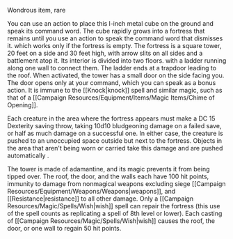 Wondrous item, rare 

You can use an action to place this l-inch metal cube on the ground and speak its command word. The cube rapidly grows into a fortress that remains until you use an action to speak the command word that dismisses it. which works only if the fortress is empty. The fortress is a square tower, 20 feet on a side and 30 feet high, with arrow slits on all sides and a battlement atop it. Its interior is divided into two floors. with a ladder running along one wall to connect them. The ladder ends at a trapdoor leading to the roof. When activated, the tower has a small door on the side facing you. The door opens only at your command, which you can speak as a bonus action. It is immune to the [[Knock|knock]] spell and similar magic, such as that of a [[Campaign Resources/Equipment/Items/Magic Items/Chime of Opening]]. 

Each creature in the area where the fortress appears must make a DC 15 Dexterity saving throw, taking 10d10 bludgeoning damage on a failed save, or half as much damage on a successful one. In either case, the creature is pushed to an unoccupied space outside but next to the fortress. Objects in the area that aren't being worn or carried take this damage and are pushed automatically . 

The tower is made of adamantine, and its magic prevents it from being tipped over. The roof, the door, and the walls each have 100 hit points, immunity to damage from nonmagical weapons excluding siege [[Campaign Resources/Equipment/Weapons/Weapons|weapons]], and [[Resistance|resistance]] to all other damage. Only a [[Campaign Resources/Magic/Spells/Wish|wish]] spell can repair the fortress (this use of the spell counts as replicating a spell of 8th level or lower). Each casting of [[Campaign Resources/Magic/Spells/Wish|wish]] causes the roof, the door, or one wall to regain 50 hit points.